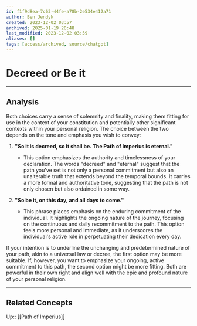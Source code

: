 ```yaml
---
id: f1f9d8ea-7c63-44fe-a78b-2e534e412a71
author: Ben Jendyk
created: 2023-12-02 03:57
archived: 2025-01-19 20:48
last_modified: 2023-12-02 03:59
aliases: []
tags: [access/archived, source/chatgpt]
---
```


# Decreed or Be it

--- 

## Analysis

Both choices carry a sense of solemnity and finality, making them fitting for use in the context of your constitution and potentially other significant contexts within your personal religion. The choice between the two depends on the tone and emphasis you wish to convey:

1. **"So it is decreed, so it shall be. The Path of Imperius is eternal."**
	 
	 - This option emphasizes the authority and timelessness of your declaration. The words "decreed" and "eternal" suggest that the path you've set is not only a personal commitment but also an unalterable truth that extends beyond the temporal bounds. It carries a more formal and authoritative tone, suggesting that the path is not only chosen but also ordained in some way.
2. **"So be it, on this day, and all days to come."**
	 
	 - This phrase places emphasis on the enduring commitment of the individual. It highlights the ongoing nature of the journey, focusing on the continuous and daily recommitment to the path. This option feels more personal and immediate, as it underscores the individual's active role in perpetuating their dedication every day.

If your intention is to underline the unchanging and predetermined nature of your path, akin to a universal law or decree, the first option may be more suitable. If, however, you want to emphasize your ongoing, active commitment to this path, the second option might be more fitting. Both are powerful in their own right and align well with the epic and profound nature of your personal religion.

--- 

## Related Concepts

Up:: [[Path of Imperius]]
